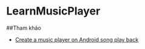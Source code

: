 # LearnMusicPlayer

##Tham khảo
+ [Create a music player on Android song play back](http://code.tutsplus.com/tutorials/create-a-music-player-on-android-song-playback--mobile-22778)
